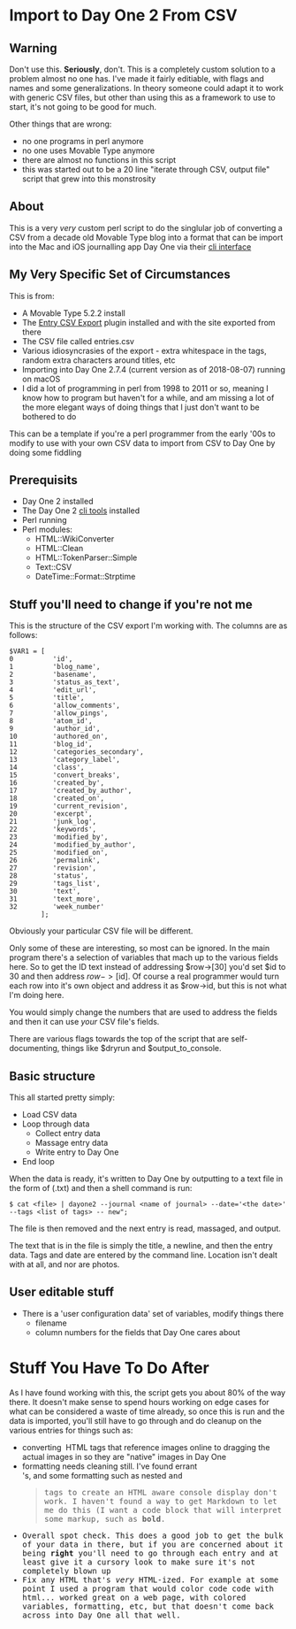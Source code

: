 # Import to Day One 2 From CSV

## Warning
Don't use this.  **Seriously**, don't.  This is a completely custom solution to a problem
almost no one has.  I've made it fairly editiable, with flags and names and some 
generalizations.  In theory someone could adapt it to work with generic CSV files, but 
other than using this as a framework to use to start, it's not going to be good for much.

Other things that are wrong: 
 - no one programs in perl anymore
 - no one uses Movable Type anymore
 - there are almost no functions in this script
 - this was started out to be a 20 line "iterate through CSV, output file" script that grew 
 	into this monstrosity

## About 
This is a very *very* custom perl script to do the singlular job of converting a CSV from 
a decade old Movable Type blog into a format that can be import into the Mac and iOS journalling 
app Day One via their [cli interface](http://help.dayoneapp.com/tips-and-tutorials/command-line-interface-cli)

## My Very Specific Set of Circumstances
This is from:

 - A Movable Type 5.2.2 install
 - The [Entry CSV Export](https://plugins.movabletype.org/entry-csv-export/) plugin installed
 	and with the site exported from there
 - The CSV file called entries.csv
 - Various idiosyncrasies of the export - extra whitespace in the tags, random extra characters 
 	around titles, etc 
 - Importing into Day One 2.7.4 (current version as of 2018-08-07) running on macOS
 - I did a lot of programming in perl from 1998 to 2011 or so, meaning I know how to program
 	but haven't for a while, and am missing a lot of the more elegant ways of doing things
	that I just don't want to be bothered to do

This can be a template if you're a perl programmer from the early '00s to modify to use with 
your own CSV data to import from CSV to Day One by doing some fiddling

## Prerequisits
 - Day One 2 installed
 - The Day One 2 [cli tools](http://help.dayoneapp.com/tips-and-tutorials/command-line-interface-cli) installed
 - Perl running
 - Perl modules:
 	- HTML::WikiConverter
	- HTML::Clean
	- HTML::TokenParser::Simple
	- Text::CSV
	- DateTime::Format::Strptime

## Stuff you'll need to change if you're not me

This is the structure of the CSV export I'm working with.  The columns are as follows:

```
$VAR1 = [
0          'id',
1          'blog_name',
2          'basename',
3          'status_as_text',
4          'edit_url',
5          'title',
6          'allow_comments',
7          'allow_pings',
8          'atom_id',
9          'author_id',
10         'authored_on',
11         'blog_id',
12         'categories_secondary',
13         'category_label',
14         'class',
15         'convert_breaks',
16         'created_by',
17         'created_by_author',
18         'created_on',
19         'current_revision',
20         'excerpt',
21         'junk_log',
22         'keywords',
23         'modified_by',
24         'modified_by_author',
25         'modified_on',
26         'permalink',
27         'revision',
28         'status',
29         'tags_list',
30         'text',
31         'text_more',
32         'week_number'
        ];
```

Obviously your particular CSV file will be different.

Only some of these are interesting, so most can be ignored.  In the main program there's a selection 
of variables that mach up to the various fields here.  So to get the ID text instead of addressing
$row->[30] you'd set $id to 30 and then address $row->[$id].  Of course a real programmer would turn
each row into it's own object and address it as $row->id, but this is not what I'm doing here.

You would simply change the numbers that are used to address the fields and then it can use *your* 
CSV file's fields.

There are various flags towards the top of the script that are self-documenting, things like
$dryrun and $output\_to\_console.

## Basic structure

This all started pretty simply:

 - Load CSV data
 - Loop through data
 	- Collect entry data
	- Massage entry data
	- Write entry to Day One
 - End loop

When the data is ready, it's written to Day One by outputting to a text file 
in the form of (<line-number>.txt) and then a shell command is run:

```
$ cat <file> | dayone2 --journal <name of journal> --date='<the date>' --tags <list of tags> -- new";
```

The file is then removed and the next entry is read, massaged, and output.

The text that is in the file is simply the title, a newline, and then the entry data.  Tags and date 
are entered by the command line.  Location isn't dealt with at all, and nor are photos.

## User editable stuff

 - There is a 'user configuration data' set of variables, modify things there
 	- filename
	- column numbers for the fields that Day One cares about

# Stuff You Have To Do After
As I have found working with this, the script gets you about 80% of the way there.  It doesn't 
make sense to spend hours working on edge cases for what can be considered a waste of time already,
so once this is run and the data is imported, you'll still have to go through and do cleanup on 
the various entries for things such as:

 - converting <img> HTML tags that reference images online to dragging the actual images in so they 
   are "native" images in Day One
 - formatting needs cleaning still.  I've found errant <br />'s, and some formatting such as 
 	nested <tt> and <blockquote> tags to create an HTML aware console display don't work.  I 
	haven't found a way to get Markdown to let me do this (I want a code block that will interpret
	some markup, such as **bold**.
 - Overall spot check.  This does a good job to get the bulk of your data in there, but if you 
 	are concerned about it being **right** you'll need to go through each entry and at least give 
	it a cursory look to make sure it's not completely blown up
 - Fix any HTML that's *very* HTML-ized.  For example at some point I used a program that would
 	color code code with html... worked great on a web page, with colored variables, formatting,
	etc, but that doesn't come back across into Day One all that well. 

